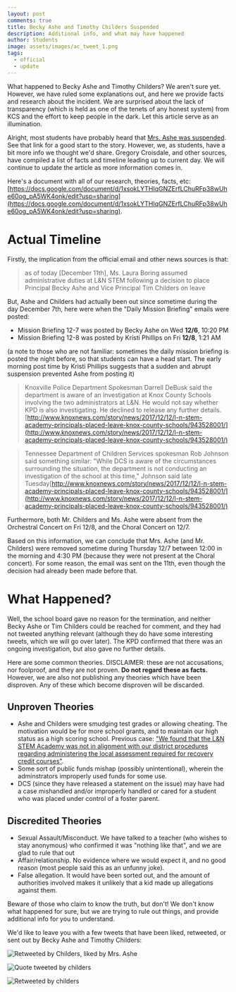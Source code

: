 ```yaml
---
layout: post
comments: true
title: Becky Ashe and Timothy Childers Suspended
description: Additional info, and what may have happened
author: Students
image: assets/images/ac_tweet_1.png
tags:
  - official
  - update
---
```


What happened to Becky Ashe and Timothy Childers? We aren't sure yet. However, we have ruled some explanations out, and here we provide facts and research about the incident. We are surprised about the lack of transparency (which is held as one of the tenets of any honest system) from KCS and the effort to keep people in the dark. Let this article serve as an illumination.


Alright, most students have probably heard that [Mrs. Ashe was suspended](http://www.knoxnews.com/story/news/2017/12/12/l-n-stem-academy-principals-placed-leave-knox-county-schools/943528001/). See that link for a good start to the story. However, we, as students, have a bit more info we thought we'd share. Gregory Croisdale, and other sources, have compiled a list of facts and timeline leading up to current day. We will continue to update the article as more information comes in.

Here's a document with all of our research, theories, facts, etc: [https://docs.google.com/document/d/1xsokLYTHIqGNZErfLChuRFp38wUhe60og_pA5WK4onk/edit?usp=sharing](https://docs.google.com/document/d/1xsokLYTHIqGNZErfLChuRFp38wUhe60og_pA5WK4onk/edit?usp=sharing).

# Actual Timeline

Firstly, the implication from the official email and other news sources is that:

> as of today [December 11th], Ms. Laura Boring assumed administrative duties at L&N STEM following a decision to place Principal Becky Ashe and Vice Principal Tim Childers on leave

But, Ashe and Childers had actually been out since sometime during the day December 7th, here were when the "Daily Mission Briefing" emails were posted:

  * Mission Briefing 12-7 was posted by Becky Ashe on Wed **12/6**, 10:20 PM
 * Mission Briefing 12-8 was posted by Kristi Phillips on Fri **12/8**, 1:21 AM


(a note to those who are not familiar: sometimes the daily mission briefing is posted the night before, so that students can have a head start. The early morning post time by Kristi Phillips suggests that a sudden and abrupt suspension prevented Ashe from posting it)

> Knoxville Police Department Spokesman Darrell DeBusk said the department is aware of an investigation at Knox County Schools involving the two administrators at L&N. He would not say whether KPD is also investigating. He declined to release any further details. [http://www.knoxnews.com/story/news/2017/12/12/l-n-stem-academy-principals-placed-leave-knox-county-schools/943528001/](http://www.knoxnews.com/story/news/2017/12/12/l-n-stem-academy-principals-placed-leave-knox-county-schools/943528001/)

> Tennessee Department of Children Services spokesman Rob Johnson said something similar: "While DCS is aware of the circumstances surrounding the situation, the department is not conducting an investigation of the school at this time," Johnson said late Tuesday[http://www.knoxnews.com/story/news/2017/12/12/l-n-stem-academy-principals-placed-leave-knox-county-schools/943528001/](http://www.knoxnews.com/story/news/2017/12/12/l-n-stem-academy-principals-placed-leave-knox-county-schools/943528001/)

Furthermore, both Mr. Childers and Ms. Ashe were absent from the Orchestral Concert on Fri 12/8, and the Choral Concert on 12/7.

Based on this information, we can conclude that Mrs. Ashe (and Mr. Childers) were removed sometime during Thursday 12/7 between 12:00 in the morning and 4:30 PM (because they were not present at the Choral concert). For some reason, the email was sent on the 11th, even though the decision had already been made before that.



# What Happened?

Well, the school board gave no reason for the termination, and neither Becky Ashe or Tim Childers could be reached for comment, and they had not tweeted anything relevant (although they do have some interesting tweets, which we will go over later). The KPD confirmed that there was an ongoing investigation, but also gave no further details.

Here are some common theories. DISCLAIMER: these are not accusations, nor foolproof, and they are not proven. **Do not regard these as facts.** However, we are also not publishing any theories which have been disproven. Any of these which become disproven will be discarded.



## Unproven Theories

  * Ashe and Childers were smudging test grades or allowing cheating. The motivation would be for more school grants, and to maintain our high status as a high scoring school. Previous case: ["We found that the L&N STEM Academy was not in alignment with our district procedures regarding administering the local assessment required for recovery credit courses"](http://archive.knoxnews.com/news/former-stem-student-alleges-cheating-ep-510399095-355471961.html/).
  * Some sort of public funds mishap (possibly unintentional), wherein the adminstrators improperly used funds for some use.
  * DCS (since they have released a statement on the issue) may have had a case mishandled and/or improperly handled or cared for a student who was placed under control of a foster parent.


## Discredited Theories
 
  * Sexual Assault/Misconduct. We have talked to a teacher (who wishes to stay anonymous) who confirmed it was "nothing like that", and we are glad to rule that out
  * Affair/relationship. No evidence where we would expect it, and no good reason (most people said this as an unfunny joke).
  * False allegation. It would have been sorted out, and the amount of authorities involved makes it unlikely that a kid made up allegations against them.


Beware of those who claim to know the truth, but don't! We don't know what happened for sure, but we are trying to rule out things, and provide additional info for you to understand.


We'd like to leave you with a few tweets that have been liked, retweeted, or sent out by Becky Ashe and Timothy Childers:

![Retweeted by Childers, liked by Mrs. Ashe]({{site.baseurl}}/assets/images/ac_tweet_0.png "Retweeted by Childers, liked by Mrs. Ashe")

![Quote tweeted by childers]({{site.baseurl}}/assets/images/ac_tweet_1.png "Quote tweeted by childers")

![Retweeted by childers]({{site.baseurl}}/assets/images/ac_tweet_2.png "Retweeted by childers")


